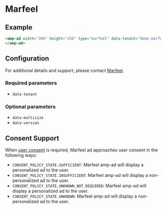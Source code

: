 <!---
Copyright 2020 The AMP HTML Authors. All Rights Reserved.

Licensed under the Apache License, Version 2.0 (the "License");
you may not use this file except in compliance with the License.
You may obtain a copy of the License at

      http://www.apache.org/licenses/LICENSE-2.0

Unless required by applicable law or agreed to in writing, software
distributed under the License is distributed on an "AS-IS" BASIS,
WITHOUT WARRANTIES OR CONDITIONS OF ANY KIND, either express or implied.
See the License for the specific language governing permissions and
limitations under the License.
-->

# Marfeel

## Example

```html
<amp-ad width="300" height="250" type="marfeel" data-tenant="demo.marfeel.com">
</amp-ad>
```

## Configuration

For additional details and support, please contact [Marfeel](https://marfeel.com).

### Required parameters

-   `data-tenant`

### Optional parameters

-   `data-multisize`
-   `data-version`

## Consent Support

When [user consent](https://github.com/ampproject/amphtml/blob/main/extensions/amp-consent/amp-consent.md#blocking-behaviors) is required, Marfeel ad approaches user consent in the following ways:

-   `CONSENT_POLICY_STATE.SUFFICIENT`: Marfeel amp-ad will display a personalized ad to the user.
-   `CONSENT_POLICY_STATE.INSUFFICIENT`: Marfeel amp-ad will display a non-personalized ad to the user.
-   `CONSENT_POLICY_STATE.UNKNOWN_NOT_REQUIRED`: Marfeel amp-ad will display a personalized ad to the user.
-   `CONSENT_POLICY_STATE.UNKNOWN`: Marfeel amp-ad will display a non-personalized ad to the user.
